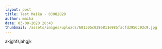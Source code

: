 ```yaml
---
layout: post
title: Test Maika - 03082020
author: maika
date: 03-08-2020 20:43
thumbnail: /assets/images/uploads/601305c0286811e98bfacfd3956c93c9.jpg
---
```

akjghfsjahgjk